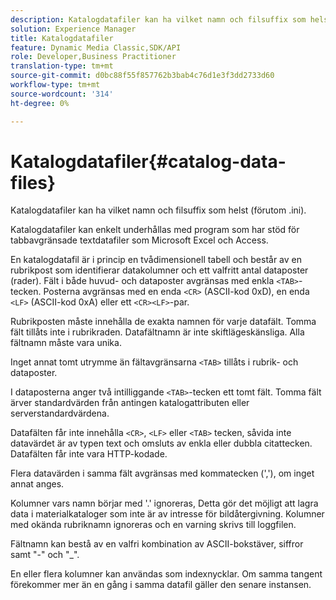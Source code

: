 ```yaml
---
description: Katalogdatafiler kan ha vilket namn och filsuffix som helst (förutom .ini).
solution: Experience Manager
title: Katalogdatafiler
feature: Dynamic Media Classic,SDK/API
role: Developer,Business Practitioner
translation-type: tm+mt
source-git-commit: d0bc88f55f857762b3bab4c76d1e3f3dd2733d60
workflow-type: tm+mt
source-wordcount: '314'
ht-degree: 0%

---
```



# Katalogdatafiler{#catalog-data-files}

Katalogdatafiler kan ha vilket namn och filsuffix som helst (förutom .ini).

Katalogdatafiler kan enkelt underhållas med program som har stöd för tabbavgränsade textdatafiler som Microsoft Excel och Access.

En katalogdatafil är i princip en tvådimensionell tabell och består av en rubrikpost som identifierar datakolumner och ett valfritt antal dataposter (rader). Fält i både huvud- och dataposter avgränsas med enkla `<TAB>`-tecken. Posterna avgränsas med en enda `<CR>` (ASCII-kod 0xD), en enda `<LF>` (ASCII-kod 0xA) eller ett `<CR><LF>`-par.

Rubrikposten måste innehålla de exakta namnen för varje datafält. Tomma fält tillåts inte i rubrikraden. Datafältnamn är inte skiftlägeskänsliga. Alla fältnamn måste vara unika.

Inget annat tomt utrymme än fältavgränsarna `<TAB>` tillåts i rubrik- och dataposter.

I dataposterna anger två intilliggande `<TAB>`-tecken ett tomt fält. Tomma fält ärver standardvärden från antingen katalogattributen eller serverstandardvärdena.

Datafälten får inte innehålla `<CR>`, `<LF>` eller `<TAB>` tecken, såvida inte datavärdet är av typen text och omsluts av enkla eller dubbla citattecken. Datafälten får inte vara HTTP-kodade.

Flera datavärden i samma fält avgränsas med kommatecken (&#39;,&#39;), om inget annat anges.

Kolumner vars namn börjar med &#39;.&#39; ignoreras, Detta gör det möjligt att lagra data i materialkataloger som inte är av intresse för bildåtergivning. Kolumner med okända rubriknamn ignoreras och en varning skrivs till loggfilen.

Fältnamn kan bestå av en valfri kombination av ASCII-bokstäver, siffror samt &quot;-&quot; och &quot;_&quot;.

En eller flera kolumner kan användas som indexnycklar. Om samma tangent förekommer mer än en gång i samma datafil gäller den senare instansen.
